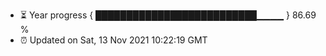 - ⏳ Year progress { ██████████████████████████▁▁▁▁ } 86.69 %
- ⏰ Updated on Sat, 13 Nov 2021 10:22:19 GMT

